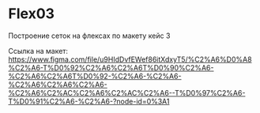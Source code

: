 # Flex03

Построение сеток на флексах по макету кейс 3

Ссылка на макет: https://www.figma.com/file/u9HIdDvfEWef86itXdxyT5/%C2%A6%D0%A8%C2%A6-T%D0%92%C2%A6%C2%A6T%D0%90%C2%A6-%C2%A6%C2%A6T%D0%92-%C2%A6-%C2%A6-%C2%A6%C2%A6%C2%A6-%C2%A6%C2%AC%C2%A6%C2%AC%C2%A6--T%D0%97%C2%A6-T%D0%91%C2%A6-%C2%A6-?node-id=0%3A1
